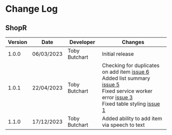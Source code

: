 # Change Log
## ShopR
Version | Date | Developer | Changes |
------- | ---- | --------- | ------- |
1.0.0 | 06/03/2023 | Toby Butchart | Initial release |
1.0.1 | 22/04/2023 | Toby Butchart | Checking for duplicates on add item [issue 6](https://github.com/tobybutchart/ShopR/issues/6)<br>Added list summary [issue 5](https://github.com/tobybutchart/ShopR/issues/5)<br>Fixed service worker error [issue 3](https://github.com/tobybutchart/ShopR/issues/3)<br>Fixed table styling [issue 1](https://github.com/tobybutchart/ShopR/issues/1)|
1.1.0 | 17/12/2023 | Toby Butchart | Added ability to add item via speech to text |